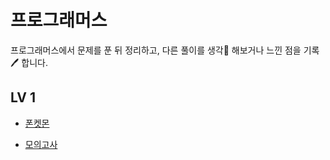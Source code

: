 # 프로그래머스

프로그래머스에서 문제를 푼 뒤 정리하고, 다른 풀이를 생각🤔 해보거나 느낀 점을 기록🖊 합니다. 

## LV 1

- [폰켓몬](./programmers/phoneketmon.md)

- [모의고사](./programmers/모의고사.md)
